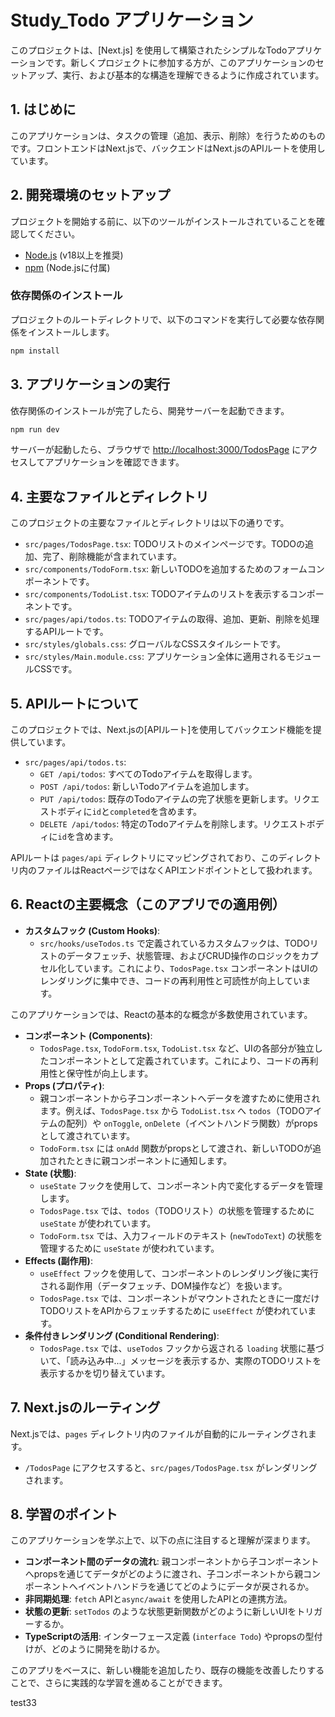 # Study_Todo アプリケーション

このプロジェクトは、[Next.js] を使用して構築されたシンプルなTodoアプリケーションです。新しくプロジェクトに参加する方が、このアプリケーションのセットアップ、実行、および基本的な構造を理解できるように作成されています。

## 1. はじめに

このアプリケーションは、タスクの管理（追加、表示、削除）を行うためのものです。フロントエンドはNext.jsで、バックエンドはNext.jsのAPIルートを使用しています。

## 2. 開発環境のセットアップ

プロジェクトを開始する前に、以下のツールがインストールされていることを確認してください。

*   [Node.js](https://nodejs.org/ja/) (v18以上を推奨)
*   [npm](https://www.npmjs.com/) (Node.jsに付属)

### 依存関係のインストール

プロジェクトのルートディレクトリで、以下のコマンドを実行して必要な依存関係をインストールします。

```bash
npm install
```

## 3. アプリケーションの実行

依存関係のインストールが完了したら、開発サーバーを起動できます。

```bash
npm run dev
```

サーバーが起動したら、ブラウザで [http://localhost:3000/TodosPage](http://localhost:3000/TodosPage) にアクセスしてアプリケーションを確認できます。

## 4. 主要なファイルとディレクトリ

このプロジェクトの主要なファイルとディレクトリは以下の通りです。

*   `src/pages/TodosPage.tsx`: TODOリストのメインページです。TODOの追加、完了、削除機能が含まれています。
*   `src/components/TodoForm.tsx`: 新しいTODOを追加するためのフォームコンポーネントです。
*   `src/components/TodoList.tsx`: TODOアイテムのリストを表示するコンポーネントです。
*   `src/pages/api/todos.ts`: TODOアイテムの取得、追加、更新、削除を処理するAPIルートです。
*   `src/styles/globals.css`: グローバルなCSSスタイルシートです。
*   `src/styles/Main.module.css`: アプリケーション全体に適用されるモジュールCSSです。

## 5. APIルートについて

このプロジェクトでは、Next.jsの[APIルート]を使用してバックエンド機能を提供しています。

*   `src/pages/api/todos.ts`:
    *   `GET /api/todos`: すべてのTodoアイテムを取得します。
    *   `POST /api/todos`: 新しいTodoアイテムを追加します。
    *   `PUT /api/todos`: 既存のTodoアイテムの完了状態を更新します。リクエストボディに`id`と`completed`を含めます。
    *   `DELETE /api/todos`: 特定のTodoアイテムを削除します。リクエストボディに`id`を含めます。

APIルートは `pages/api` ディレクトリにマッピングされており、このディレクトリ内のファイルはReactページではなくAPIエンドポイントとして扱われます。

## 6. Reactの主要概念（このアプリでの適用例）

*   **カスタムフック (Custom Hooks)**:
    *   `src/hooks/useTodos.ts` で定義されているカスタムフックは、TODOリストのデータフェッチ、状態管理、およびCRUD操作のロジックをカプセル化しています。これにより、`TodosPage.tsx` コンポーネントはUIのレンダリングに集中でき、コードの再利用性と可読性が向上しています。

このアプリケーションでは、Reactの基本的な概念が多数使用されています。

*   **コンポーネント (Components)**:
    *   `TodosPage.tsx`, `TodoForm.tsx`, `TodoList.tsx` など、UIの各部分が独立したコンポーネントとして定義されています。これにより、コードの再利用性と保守性が向上します。
*   **Props (プロパティ)**:
    *   親コンポーネントから子コンポーネントへデータを渡すために使用されます。例えば、`TodosPage.tsx` から `TodoList.tsx` へ `todos`（TODOアイテムの配列）や `onToggle`, `onDelete`（イベントハンドラ関数）がpropsとして渡されています。
    *   `TodoForm.tsx` には `onAdd` 関数がpropsとして渡され、新しいTODOが追加されたときに親コンポーネントに通知します。
*   **State (状態)**:
    *   `useState` フックを使用して、コンポーネント内で変化するデータを管理します。
    *   `TodosPage.tsx` では、`todos`（TODOリスト）の状態を管理するために `useState` が使われています。
    *   `TodoForm.tsx` では、入力フィールドのテキスト (`newTodoText`) の状態を管理するために `useState` が使われています。
*   **Effects (副作用)**:
    *   `useEffect` フックを使用して、コンポーネントのレンダリング後に実行される副作用（データフェッチ、DOM操作など）を扱います。
    *   `TodosPage.tsx` では、コンポーネントがマウントされたときに一度だけTODOリストをAPIからフェッチするために `useEffect` が使われています。
*   **条件付きレンダリング (Conditional Rendering)**:
    *   `TodosPage.tsx` では、`useTodos` フックから返される `loading` 状態に基づいて、「読み込み中...」メッセージを表示するか、実際のTODOリストを表示するかを切り替えています。

## 7. Next.jsのルーティング

Next.jsでは、`pages` ディレクトリ内のファイルが自動的にルーティングされます。

*   `/TodosPage` にアクセスすると、`src/pages/TodosPage.tsx` がレンダリングされます。


## 8. 学習のポイント

このアプリケーションを学ぶ上で、以下の点に注目すると理解が深まります。

*   **コンポーネント間のデータの流れ**: 親コンポーネントから子コンポーネントへpropsを通じてデータがどのように渡され、子コンポーネントから親コンポーネントへイベントハンドラを通じてどのようにデータが戻されるか。
*   **非同期処理**: `fetch` APIと`async/await` を使用したAPIとの連携方法。
*   **状態の更新**: `setTodos` のような状態更新関数がどのように新しいUIをトリガーするか。
*   **TypeScriptの活用**: インターフェース定義 (`interface Todo`) やpropsの型付けが、どのように開発を助けるか。

このアプリをベースに、新しい機能を追加したり、既存の機能を改善したりすることで、さらに実践的な学習を進めることができます。

test33
